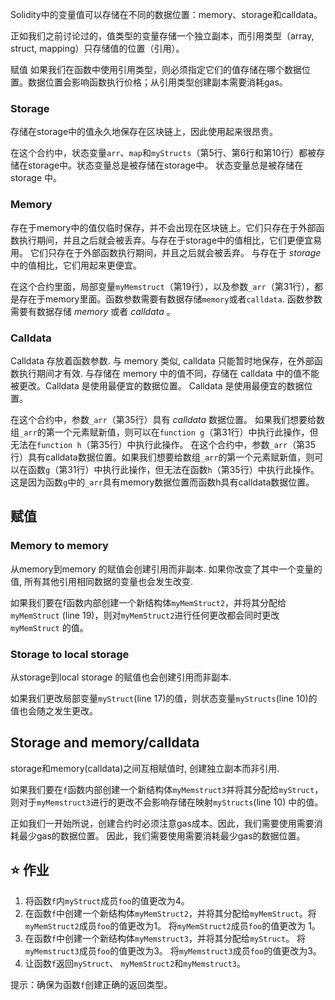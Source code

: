 Solidity中的变量值可以存储在不同的数据位置：memory、storage和calldata。

正如我们之前讨论过的，值类型的变量存储一个独立副本，而引用类型（array, struct, mapping）只存储值的位置（引用）。

赋值 如果我们在函数中使用引用类型，则必须指定它们的值存储在哪个数据位置。数据位置会影响函数执行价格；从引用类型创建副本需要消耗gas。

### Storage

存储在storage中的值永久地保存在区块链上，因此使用起来很昂贵。

在这个合约中，状态变量`arr`、`map`和`myStructs`（第5行、第6行和第10行）都被存储在storage中。状态变量总是被存储在storage中。 状态变量总是被存储在 storage 中。

### Memory

存在于memory中的值仅临时保存，并不会出现在区块链上。它们只存在于外部函数执行期间，并且之后就会被丢弃。与存在于storage中的值相比，它们更便宜易用。 它们只存在于外部函数执行期间，并且之后就会被丢弃。 与存在于 _storage_ 中的值相比，它们用起来更便宜。

在这个合约里面，局部变量`myMemstruct`（第19行），以及参数`_arr`（第31行），都是存在于memory里面。函数参数需要有数据存储`memory`或者`calldata`. 函数参数需要有数据存储 _memory_ 或者 _calldata_ 。

### Calldata

Calldata 存放着函数参数. 与 memory 类似, calldata 只能暂时地保存，在外部函数执行期间才有效. 与存储在 memory 中的值不同，存储在 calldata 中的值不能被更改。Calldata 是使用最便宜的数据位置。 Calldata 是使用最便宜的数据位置。

在这个合约中，参数`_arr`（第35行）具有 _calldata_ 数据位置。 如果我们想要给数组`_arr`的第一个元素赋新值，则可以在`function g`（第31行）中执行此操作，但无法在`function h`（第35行）中执行此操作。 在这个合约中，参数`_arr`（第35行）具有calldata数据位置。如果我们想要给数组`_arr`的第一个元素赋新值，则可以在函数`g`（第31行）中执行此操作，但无法在函数`h`（第35行）中执行此操作。这是因为函数`g`中的`_arr`具有memory数据位置而函数h具有calldata数据位置。

## 赋值

### Memory to memory

从memory到memory 的赋值会创建引用而非副本. 如果你改变了其中一个变量的值, 所有其他引用相同数据的变量也会发生改变.

如果我们要在f函数内部创建一个新结构体`myMemStruct2`，并将其分配给`myMemStruct` (line 19)，则对`myMemStruct2`进行任何更改都会同时更改`myMemStruct` 的值。

### Storage to local storage

从storage到local storage 的赋值也会创建引用而非副本.

如果我们更改局部变量`myStruct`(line 17)的值，则状态变量`myStructs`(line 10)的值也会随之发生更改。

## Storage and memory/calldata

storage和memory(calldata)之间互相赋值时, 创建独立副本而非引用.

如果我们要在`f`函数内部创建一个新结构体`myMemstruct3`并将其分配给`myStruct`，则对于`myMemstruct3`进行的更改不会影响存储在映射`myStructs`(line 10) 中的值。

正如我们一开始所说，创建合约时必须注意gas成本。因此，我们需要使用需要消耗最少gas的数据位置。 因此，我们需要使用需要消耗最少gas的数据位置。

## ⭐️ 作业

1. 将函数`f`内`myStruct`成员`foo`的值更改为4。
2. 在函数`f`中创建一个新结构体`myMemStruct2`，并将其分配给`myMemStruct`。将`myMemStruct2`成员`foo`的值更改为1。 将`myMemStruct2`成员`foo`的值更改为 1。
3. 在函数`f`中创建一个新结构体`myMemstruct3`，并将其分配给`myStruct`。 将`myMemstruct3`成员`foo`的值更改为3。 将`myMemstruct3`成员`foo`的值更改为3。
4. 让函数`f`返回`myStruct`、 `myMemStruct2`和`myMemstruct3`。

提示：确保为函数`f`创建正确的返回类型。